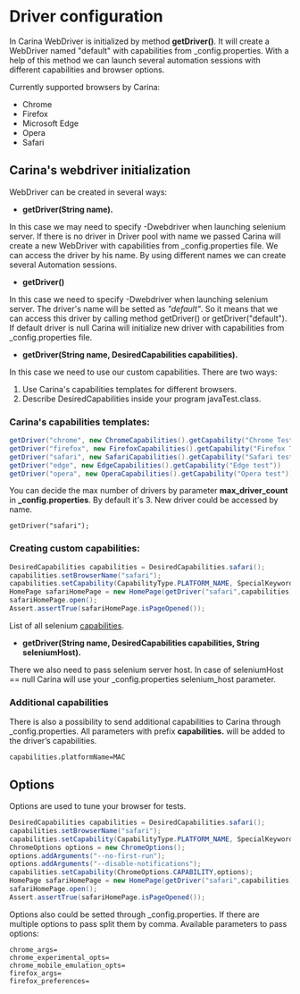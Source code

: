 # Driver configuration

In Carina WebDriver is initialized by method **getDriver()**.
It will create a WebDriver named "default" with capabilities from _config.properties.
With a help of this method we can launch several automation sessions with different capabilities and browser options.

Currently supported browsers by Carina:

* Chrome
* Firefox
* Microsoft Edge
* Opera
* Safari

## Carina's webdriver initialization
WebDriver can be created in several ways:

* **getDriver(String name).**

In this case we may need to specify -Dwebdriver when launching selenium server. If there is no driver in Driver pool with name we passed Carina will create a new WebDriver with capabilities from _config.properties file. We can access the driver by his name. By using different names we can create several Automation sessions.

* **getDriver()**

In this case we need to specify -Dwebdriver when launching selenium server. The driver's name will be setted as _"default"_. So it means that we can access this driver by calling method getDriver() or getDriver("default"). If default driver is null Carina will initialize new driver with capabilities from _config.properties file.

* **getDriver(String name, DesiredCapabilities capabilities).**

In this case we need to use our custom capabilities. There are two ways: 

1. Use Carina's capabilities templates for different browsers.
2. Describe DesiredCapabilities inside your program javaTest.class. 

### Carina's capabilities templates:
```java
getDriver("chrome", new ChromeCapabilities().getCapability("Chrome Test"))
getDriver("firefox", new FirefoxCapabilities().getCapability("Firefox Test"))
getDriver("safari", new SafariCapabilities().getCapability("Safari test"))
getDriver("edge", new EdgeCapabilities().getCapability("Edge test"))
getDriver("opera", new OperaCapabilities().getCapability("Opera test"))
```
You can decide the max number of drivers by parameter **max_driver_count** in **_config.properties**. By default it's 3.
New driver could be accessed by name.
```
getDriver("safari");
```

### Creating custom capabilities:
``` java
DesiredCapabilities capabilities = DesiredCapabilities.safari();
capabilities.setBrowserName("safari");
capabilities.setCapability(CapabilityType.PLATFORM_NAME, SpecialKeywords.MAC);
HomePage safariHomePage = new HomePage(getDriver("safari",capabilities));
safariHomePage.open();
Assert.assertTrue(safariHomePage.isPageOpened());
```

List of all selenium [capabilities](https://github.com/SeleniumHQ/selenium/wiki/DesiredCapabilities).

* **getDriver(String name, DesiredCapabilities capabilities, String seleniumHost).**

There we also need to pass selenium server host. In case of seleniumHost == null Carina will use your _config.properties selenium_host parameter.
 
### Additional capabilities

There is also a possibility to send additional capabilities to Carina through _config.properties. All parameters with prefix **capabilities.** will be added to the driver’s capabilities.
```
capabilities.platformName=MAC
```

## Options 

Options are used to tune your browser for tests.
``` java
DesiredCapabilities capabilities = DesiredCapabilities.safari();
capabilities.setBrowserName("safari");
capabilities.setCapability(CapabilityType.PLATFORM_NAME, SpecialKeywords.MAC);
ChromeOptions options = new ChromeOptions();
options.addArguments("--no-first-run");
options.addArguments("--disable-notifications");
capabilities.setCapability(ChromeOptions.CAPABILITY,options);
HomePage safariHomePage = new HomePage(getDriver("safari",capabilities));
safariHomePage.open();
Assert.assertTrue(safariHomePage.isPageOpened());
```
Options also could be setted through _config.properties. If there are multiple options to pass split them by comma. Available parameters to pass options:
```
chrome_args=
chrome_experimental_opts=
chrome_mobile_emulation_opts=
firefox_args=
firefox_preferences=
```
